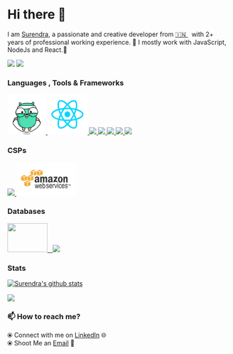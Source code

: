 # Hi there 👋

I am [Surendra](https://www.linkedin.com/in/sudosuperuser/), a passionate and creative developer from [🇮🇳 ](https://en.wikipedia.org/wiki/India)&nbsp; with 2+ years of professional working experience. 🎯
I mostly work with JavaScript, NodeJs and React.🚀
<p>
   <img src="https://coolbackgrounds.io/images/backgrounds/white/pure-white-background-85a2a7fd.jpg" width="200">
<img src="https://stormotion.io/blog/content/images/2018/12/developer.gif" width="500">
</p>


### Languages , Tools & Frameworks
<p float="left">
   <a href="https://golang.org/" target="_blank" >
    <img src="https://github.com/comradesurendra/comradesurendra/blob/master/assets/golang.gif"  height="90" />
  </a>
  <a href="https://reactjs.org" target="_blank" >
    <img src="https://github.com/comradesurendra/comradesurendra/blob/master/assets/React.gif"  height="90" />
  </a>
<!--    <a href="https://www.docker.com/" target="_blank" >
    <img src="https://github.com/comradesurendra/comradesurendra/blob/master/assets/docker.gif"  height="80" /> 
  </a> -->
   <a href="https://www.w3.org/wiki/The_web_standards_model_-_HTML_CSS_and_JavaScript" target="_blank" >
    <img src="https://media.tenor.com/images/b05a25cd76991f2857e1eab1511804a3/tenor.gif" height="80" />
  </a>
   <a href="https://www.python.org/" target="_blank" >
    <img src="https://user-images.githubusercontent.com/41782385/59523230-55488280-8f03-11e9-9abe-e8e0f3d9a245.gif" height="70" />
  </a>
    <a href="https://nextjs.org/" target="_blank">
      <img src="https://miro.medium.com/max/650/0*UDc8KYYpxxn2ynWe.jpg" height="70" />
   </a>
  <a href="https://nodejs.org/" target="_blank" >
    <img src="https://qph.fs.quoracdn.net/main-qimg-d999745eca608e662e9acd52f42e54b3"  height="110" />
  </a>
  <a href="https://getbootstrap.com/" target="_blank" >
    <img src="https://cdn-images-1.medium.com/max/2000/1*9HanDsRU11ZMsgDGJwN96w.png"  height="70" /> 
  </a>
 </p> 
  
### CSPs
  
 <p float="left">
   <a href="https://firebase.google.com/" target="_blank" >
    <img src="https://cdn.dribbble.com/users/6295/screenshots/6509850/f.gif"  height="75" />
  </a> 
<!--   <a href="https://www.digitalocean.com/" target="_blank" >
    <img src="https://github.com/comradesurendra/comradesurendra/blob/master/assets/do.gif"  height="75" />
  </a>  -->
  <a href="https://aws.amazon.com/" target="_blank" >
    <img src="https://github.com/comradesurendra/comradesurendra/blob/master/assets/aws.gif"  height="75" />
  </a>
 </p>

### Databases
  
 <p float="left">
  <a href="https://www.mysql.com/" target="_blank" >
    <img src="https://download.logo.wine/logo/MySQL/MySQL-Logo.wine.png" height="65" width="90" />&nbsp;&nbsp;
  </a>
<!--    <a href="https://www.postgresql.org/" target="_blank" >
    <img src="https://download.logo.wine/logo/PostgreSQL/PostgreSQL-Logo.wine.png" height="90" />&nbsp;&nbsp;
  </a> -->
  <a href="https://www.mongodb.com/" target="_blank" >
    <img src="https://doc.octoperf.com/monitoring/create-connection/mongodb/img/mongodb-logo.png" height="70" />
  </a>
</p>

### Stats
[![Surendra's github stats](https://github-readme-stats.vercel.app/api?username=comradesurendra&layout=compact&theme=radical)](https://github.com/comradesurendra/github-readme-stats)

<a href="https://github.com/comradesurendra/github-readme-stats">
  <img align="center" src="https://github-readme-stats.anuraghazra1.vercel.app/api/top-langs/?username=comradesurendra&layout=compact&theme=radical" />
</a>

### 📫 How to reach me? 

  ⦿ Connect with me on [LinkedIn](https://www.linkedin.com/in/sudosuperuser/) 
  🌐 <br>
  ⦿ Shoot Me an [Email](mailto:surendra10080@gmail.com) 💌 <br>
